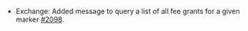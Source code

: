* Exchange: Added message to query a list of all fee grants for a given marker [#2098](https://github.com/provenance-io/provenance/issues/2098).

